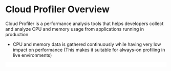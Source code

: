 # Cloud Profiler Overview

Cloud Profiler is a performance analysis tools that helps developers collect and analyze CPU and memory usage from applications running in production

* CPU and memory data is gathered continuously while having very low impact on performance (This makes it suitable for always-on profiling in live environments)

![](https://github.com/JonmarCorpuz/LetsLearn/blob/main/Assets/Whitespace.png)

